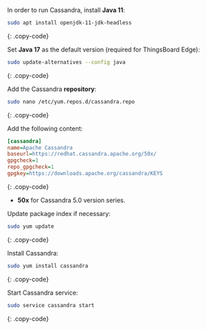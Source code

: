 In order to run Cassandra, install **Java 11**:
```bash
sudo apt install openjdk-11-jdk-headless
```
{: .copy-code}

Set **Java 17** as the default version (required for ThingsBoard Edge):
```bash
sudo update-alternatives --config java
```
{: .copy-code}

Add the Cassandra **repository**:
```bash
sudo nano /etc/yum.repos.d/cassandra.repo
```
{: .copy-code}

Add the following content:
```ini
[cassandra]
name=Apache Cassandra
baseurl=https://redhat.cassandra.apache.org/50x/
gpgcheck=1
repo_gpgcheck=1
gpgkey=https://downloads.apache.org/cassandra/KEYS
```
{: .copy-code}
* **50x** for Cassandra 5.0 version series.

Update package index if necessary: 
```bash
sudo yum update
```
{: .copy-code}

Install Cassandra:
```bash
sudo yum install cassandra
```
{: .copy-code}

Start Cassandra service:
```bash
sudo service cassandra start
```
{: .copy-code}

